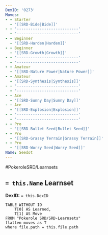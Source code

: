 ```yaml
---
DexID: '0273'
Moves:
- - Starter
  - '[[SRD-Bide|Bide]]'
- - '---------------------------'
  - '---------------------------'
- - Beginner
  - '[[SRD-Harden|Harden]]'
- - Beginner
  - '[[SRD-Growth|Growth]]'
- - '---------------------------'
  - '---------------------------'
- - Amateur
  - '[[SRD-Nature Power|Nature Power]]'
- - Amateur
  - '[[SRD-Synthesis|Synthesis]]'
- - '---------------------------'
  - '---------------------------'
- - Ace
  - '[[SRD-Sunny Day|Sunny Day]]'
- - Ace
  - '[[SRD-Explosion|Explosion]]'
- - '---------------------------'
  - '---------------------------'
- - Pro
  - '[[SRD-Bullet Seed|Bullet Seed]]'
- - Pro
  - '[[SRD-Grassy Terrain|Grassy Terrain]]'
- - Pro
  - '[[SRD-Worry Seed|Worry Seed]]'
Name: Seedot
---
```


#PokeroleSRD/Learnsets

## `= this.Name` Learnset

**DexID:** `= this.DexID`

```dataview
TABLE WITHOUT ID
    T[0] AS Learned,
    T[1] AS Move
FROM "Pokerole SRD/SRD-Learnsets"
flatten moves as T
where file.path = this.file.path
```
